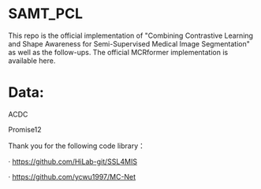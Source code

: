# SAMT_PCL
This repo is the official implementation of "Combining Contrastive Learning and Shape Awareness for Semi-Supervised Medical Image Segmentation" as well as the follow-ups.
The official MCRformer implementation is available here.
# Data:
ACDC

Promise12


Thank you for the following code library：

  · https://github.com/HiLab-git/SSL4MIS
  
  · https://github.com/ycwu1997/MC-Net
